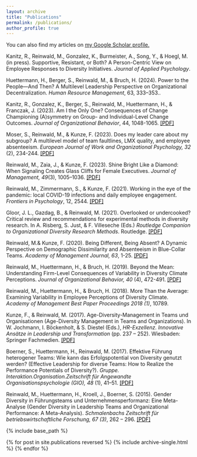 ```yaml
---
layout: archive
title: "Publications"
permalink: /publications/
author_profile: true
---
```


You can also find my articles on <u><a href="https://scholar.google.com/citations?user=lurtrcsAAAAJ&hl=de&oi=ao">my Google Scholar profile</a>.</u> 


Kanitz, R., Reinwald, M., Gonzalez, K., Burmeister, A., Song, Y., & Hoegl, M. (in press). Supportive, Resistant, or Both? A Person-Centric View on Employee Responses to Diversity Initiatives. *Journal of Applied Psychology*.

Huettermann, H., Berger, S., Reinwald, M., & Bruch, H. (2024). Power to the People—And Then? A Multilevel Leadership Perspective on Organizational Decentralization. *Human Resource
Management*, 63, 333–353..

Kanitz, R., Gonzalez, K., Berger, S., Reinwald, M., Huettermann, H., & Franczak, J. (2023). Am I the Only One? Consequences of Change Championing (A)symmetry on Group- and Individual-Level Change Outcomes. *Journal of Organizational Behavior*, 44, 1048-1065. <a style='color: black;' href="/files/Kanitz, Gonzalez, Berger, Reinwald et al., 2023.pdf">[PDF]</a>

Moser, S., Reinwald, M., & Kunze, F. (2023). Does my leader care about my subgroup? A multilevel model of team faultlines, LMX quality, and employee absenteeism. *European Journal of Work and Organizational Psychology, 32* (2), 234-244. <a style='color: black;' href="/files/Moser Reinwald Kunze 2022 preprint.pdf">[PDF]</a>

Reinwald, M., Zaia, J., & Kunze, F. (2023). Shine Bright Like a Diamond: When Signaling Creates Glass Cliffs for Female Executives. *Journal of Management, 49*(3), 1005–1036. <a style='color: black;' href="/files/Reinwald, Zaia, & Kunze JOM preprint.pdf">[PDF]</a>

Reinwald, M., Zimmermann, S., & Kunze, F. (2021). Working in the eye of the pandemic: local COVID-19 infections and daily employee engagement. *Frontiers in Psychology*, 12, 2544. <a style='color: black;' href="https://www.frontiersin.org/articles/10.3389/fpsyg.2021.654126/full">[PDF]</a>

Gloor, J. L., Gazdag, B., & Reinwald, M. (2021). Overlooked or undercooked? Critical review and recommendations for experimental methods in diversity research. In A. Risberg, S. Just, & F. Villeseche (Eds.) *Routledge Companion to Organizational Diversity Research Methods*. Routledge. <a style='color: black;' href="/files/Gloor, Gazdag, & Reinwald, 2019_preprint.pdf">[PDF]</a>

Reinwald, M.& Kunze, F. (2020). Being Different, Being Absent? A Dynamic Perspective on Demographic Dissimilarity and Absenteeism in Blue-Collar Teams. *Academy of Management Journal, 63*, 1-25. <a style='color: black;' href="/files/Reinwald & Kunze, 2019_preprint.pdf">[PDF]</a>

Reinwald, M., Huettermann, H., & Bruch, H. (2019). Beyond the Mean: Understanding Firm-Level Consequences of Variability in Diversity Climate Perceptions. *Journal of Organizational Behavior, 40* (4), 472-491. <a style='color: black;' href="/files/Reinwald, Huettermann, & Bruch, 2019_preprint.pdf">[PDF]</a>

Reinwald, M., Huettermann, H., & Bruch, H. (2018). More Than the Average: Examining Variability in Employee Perceptions of Diversity Climate. *Academy of Management Best Paper Proceedings 2018 (1)*, 10789.

Kunze, F., & Reinwald, M. (2017). Age-Diversity-Management in Teams und Organisationen (Age-Diversity Management in Teams and Organizations). In W. Jochmann, I. Böckenholt, & S. Diestel (Eds.), *HR-Exzellenz. Innovative Ansätze in Leadership und Transformation* (pp. 237 – 252). Wiesbaden: Springer Fachmedien. <a style='color: black;' href="/files/Kunze & Reinwald, 2017_preprint.pdf">[PDF]</a>

Boerner, S., Huettermann, H., Reinwald, M. (2017). Effektive Führung heterogener Teams: Wie kann das Erfolgspotential von Diversity genutzt werden? (Effective Leadership for diverse Teams: How to Realize the Performance Potentials of Diversity?). *Gruppe. Interaktion.Organisation.Zeitschrift für Angewandte Organisationspsychologie (GIO), 48* (1), 41–51. <a style='color: black;' href="/files/Boerner, Huettermann, & Reinwald, 2017_preprint.pdf">[PDF]</a> 

Reinwald, M., Huettermann, H., Kroell, J., Boerner, S. (2015). Gender Diversity in Führungsteams und Unternehmensperformanz: Eine Meta-Analyse (Gender Diversity in Leadership Teams and Organizational Performance: A Meta-Analysis). *Schmalenbachs Zeitschrift für betriebswirtschaftliche Forschung, 67 (3)*, 262 – 296. <a style='color: black;' href="/files/Reinwald, Hüttermann, Kröll & Boerner (2015).pdf">[PDF]</a> 


{% include base_path %}

{% for post in site.publications reversed %}
  {% include archive-single.html %}
{% endfor %}
